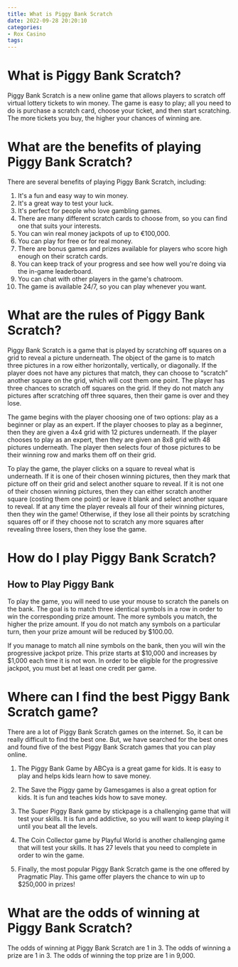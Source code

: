 ```yaml
---
title: What is Piggy Bank Scratch
date: 2022-09-28 20:20:10
categories:
- Rox Casino
tags:
---
```



#  What is Piggy Bank Scratch?

Piggy Bank Scratch is a new online game that allows players to scratch off virtual lottery tickets to win money. The game is easy to play; all you need to do is purchase a scratch card, choose your ticket, and then start scratching. The more tickets you buy, the higher your chances of winning are.

# What are the benefits of playing Piggy Bank Scratch?

There are several benefits of playing Piggy Bank Scratch, including:

1) It's a fun and easy way to win money.
2) It's a great way to test your luck.
3) It's perfect for people who love gambling games.
4) There are many different scratch cards to choose from, so you can find one that suits your interests.
5) You can win real money jackpots of up to €100,000.
6) You can play for free or for real money.
7) There are bonus games and prizes available for players who score high enough on their scratch cards.
8) You can keep track of your progress and see how well you're doing via the in-game leaderboard.
9) You can chat with other players in the game's chatroom.
10) The game is available 24/7, so you can play whenever you want.

#  What are the rules of Piggy Bank Scratch?

Piggy Bank Scratch is a game that is played by scratching off squares on a grid to reveal a picture underneath. The object of the game is to match three pictures in a row either horizontally, vertically, or diagonally. If the player does not have any pictures that match, they can choose to “scratch” another square on the grid, which will cost them one point. The player has three chances to scratch off squares on the grid. If they do not match any pictures after scratching off three squares, then their game is over and they lose.

The game begins with the player choosing one of two options: play as a beginner or play as an expert. If the player chooses to play as a beginner, then they are given a 4x4 grid with 12 pictures underneath. If the player chooses to play as an expert, then they are given an 8x8 grid with 48 pictures underneath. The player then selects four of those pictures to be their winning row and marks them off on their grid.

To play the game, the player clicks on a square to reveal what is underneath. If it is one of their chosen winning pictures, then they mark that picture off on their grid and select another square to reveal. If it is not one of their chosen winning pictures, then they can either scratch another square (costing them one point) or leave it blank and select another square to reveal. If at any time the player reveals all four of their winning pictures, then they win the game! Otherwise, if they lose all their points by scratching squares off or if they choose not to scratch any more squares after revealing three losers, then they lose the game.

#  How do I play Piggy Bank Scratch?

## How to Play Piggy Bank

To play the game, you will need to use your mouse to scratch the panels on the bank. The goal is to match three identical symbols in a row in order to win the corresponding prize amount. The more symbols you match, the higher the prize amount. If you do not match any symbols on a particular turn, then your prize amount will be reduced by $100.00.

If you manage to match all nine symbols on the bank, then you will win the progressive jackpot prize. This prize starts at $10,000 and increases by $1,000 each time it is not won. In order to be eligible for the progressive jackpot, you must bet at least one credit per game.

#  Where can I find the best Piggy Bank Scratch game?

There are a lot of Piggy Bank Scratch games on the internet. So, it can be really difficult to find the best one. But, we have searched for the best ones and found five of the best Piggy Bank Scratch games that you can play online.

1. The Piggy Bank Game by ABCya is a great game for kids. It is easy to play and helps kids learn how to save money.

2. The Save the Piggy game by Gamesgames is also a great option for kids. It is fun and teaches kids how to save money.

3. The Super Piggy Bank game by stickpage is a challenging game that will test your skills. It is fun and addictive, so you will want to keep playing it until you beat all the levels.

4. The Coin Collector game by Playful World is another challenging game that will test your skills. It has 27 levels that you need to complete in order to win the game.

5. Finally, the most popular Piggy Bank Scratch game is the one offered by Pragmatic Play. This game offer players the chance to win up to $250,000 in prizes!

#  What are the odds of winning at Piggy Bank Scratch?

The odds of winning at Piggy Bank Scratch are 1 in 3. The odds of winning a prize are 1 in 3. The odds of winning the top prize are 1 in 9,000.